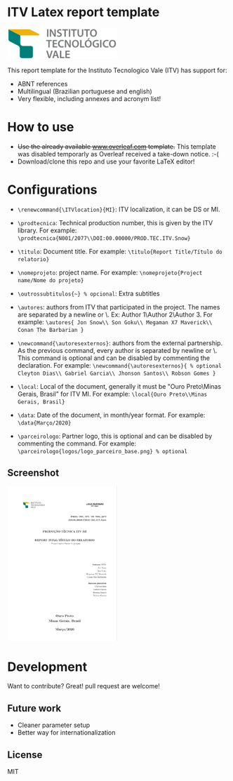 # ITV Latex report template

<img src="logos/logo_itv_2021.png" alt="ITV" width="250px"/>

This report template for the Instituto Tecnologico Vale (ITV) has support for:

  - ABNT references
  - Multilingual (Brazilian portuguese and english)
  - Very flexible, including annexes and acronym list!

# How to use

  - ~~Use the already available www.overleaf.com template.~~ This template was disabled temporarly as Overleaf received a take-down notice. :-(
  - Download/clone this repo and use your favorite LaTeX editor!

# Configurations

  - ```\renewcommand{\ITVlocation}{MI}```: ITV localization, it can be DS or MI.
  
  - ```\prodtecnica```: Technical production number, this is given by the ITV library.
    For example:  `\prodtecnica{N001/2077\\DOI:00.00000/PROD.TEC.ITV.Snow}`

  - ```\titulo```: Document title.
    For example: `\titulo{Report Title/Título do relatorio}`

  - ```\nomeprojeto```: project name.
    For example: `\nomeprojeto{Project name/Nome do projeto}`

  - ```\outrossubtitulos{~} % opcional```: Extra subtitles

  - ```\autores```: authors from ITV that participated in the project. The names are separated by a newline or \\.  Ex: Author 1\\Author 2\\Author 3.
    For example: ```\autores{
      Jon Snow\\
      Son Goku\\
      Megaman X7 Maverick\\
      Conan The Barbarian
    }```
  
  - ```\newcommand{\autoresexternos}```: authors from the external partnership. As the previous command, every author is separated by newline or \\. This command is optional and can be disabled by commenting the declaration.
    For example: ```\newcommand{\autoresexternos}{ % optional
      Cleyton Dias\\
      Gabriel Garcia\\
      Jhonson Santos\\
      Robson Gomes
    }```

  - ```\local```: Local of the document, generally it must be "Ouro Preto\\Minas Gerais, Brasil" for ITV MI.
    For example: `\local{Ouro Preto\\Minas Gerais, Brasil}`

  - ```\data```: Date of the document, in month/year format.
    For example: `\data{Março/2020}`

  - ```\parceirologo```: Partner logo, this is optional and can be disabled by commenting the command.
    For example: `\parceirologo{logos/logo_parceiro_base.png} % optional`
    
## Screenshot

<img src="img/examples/screenshot.png" alt="screenshot" width="250px"/>

# Development

Want to contribute? Great! pull request are welcome!

## Future work

  - Cleaner parameter setup
  - Better way for internationalization
    
License
----

MIT